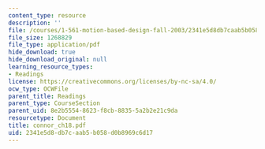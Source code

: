 ```yaml
---
content_type: resource
description: ''
file: /courses/1-561-motion-based-design-fall-2003/2341e5d8db7caab5b058d0b8969c6d17_connor_ch18.pdf
file_size: 1268829
file_type: application/pdf
hide_download: true
hide_download_original: null
learning_resource_types:
- Readings
license: https://creativecommons.org/licenses/by-nc-sa/4.0/
ocw_type: OCWFile
parent_title: Readings
parent_type: CourseSection
parent_uid: 8e2b5554-8623-f8cb-8835-5a2b2e21c9da
resourcetype: Document
title: connor_ch18.pdf
uid: 2341e5d8-db7c-aab5-b058-d0b8969c6d17
---
```

